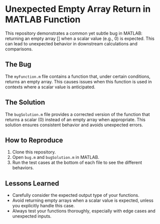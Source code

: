 # Unexpected Empty Array Return in MATLAB Function

This repository demonstrates a common yet subtle bug in MATLAB: returning an empty array [] when a scalar value (e.g., 0) is expected. This can lead to unexpected behavior in downstream calculations and comparisons.

## The Bug
The `myFunction.m` file contains a function that, under certain conditions, returns an empty array. This causes issues when this function is used in contexts where a scalar value is anticipated.

## The Solution
The `bugSolution.m` file provides a corrected version of the function that returns a scalar (0) instead of an empty array when appropriate. This solution ensures consistent behavior and avoids unexpected errors.

## How to Reproduce
1.  Clone this repository.
2.  Open `bug.m` and `bugSolution.m` in MATLAB.
3.  Run the test cases at the bottom of each file to see the different behaviors.

## Lessons Learned
- Carefully consider the expected output type of your functions.
- Avoid returning empty arrays when a scalar value is expected, unless you explicitly handle this case.
- Always test your functions thoroughly, especially with edge cases and unexpected inputs.